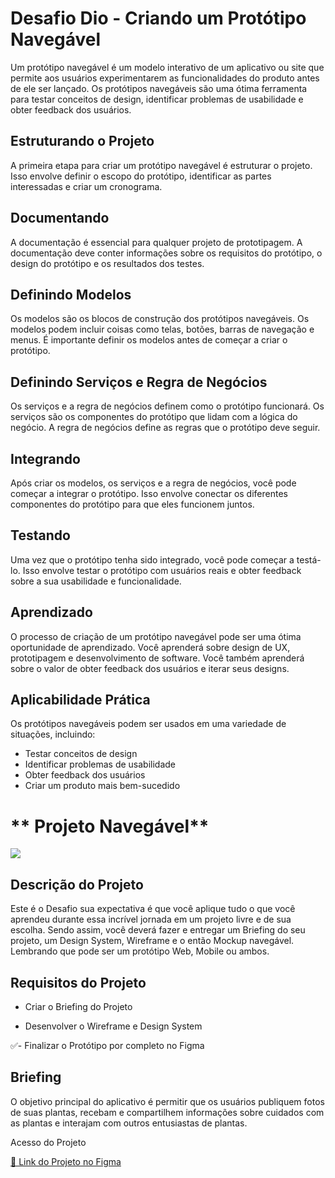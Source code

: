 
# Desafio Dio - Criando um Protótipo Navegável


Um protótipo navegável é um modelo interativo de um aplicativo ou site que permite aos usuários experimentarem as funcionalidades do produto antes de ele ser lançado. Os protótipos navegáveis são uma ótima ferramenta para testar conceitos de design, identificar problemas de usabilidade e obter feedback dos usuários.

## **Estruturando o Projeto**

A primeira etapa para criar um protótipo navegável é estruturar o projeto. Isso envolve definir o escopo do protótipo, identificar as partes interessadas e criar um cronograma.

## Documentando

A documentação é essencial para qualquer projeto de prototipagem. A documentação deve conter informações sobre os requisitos do protótipo, o design do protótipo e os resultados dos testes.

## Definindo Modelos

Os modelos são os blocos de construção dos protótipos navegáveis. Os modelos podem incluir coisas como telas, botões, barras de navegação e menus. É importante definir os modelos antes de começar a criar o protótipo.

## Definindo Serviços e Regra de Negócios

Os serviços e a regra de negócios definem como o protótipo funcionará. Os serviços são os componentes do protótipo que lidam com a lógica do negócio. A regra de negócios define as regras que o protótipo deve seguir.

## **Integrando**

Após criar os modelos, os serviços e a regra de negócios, você pode começar a integrar o protótipo. Isso envolve conectar os diferentes componentes do protótipo para que eles funcionem juntos.

## Testando

Uma vez que o protótipo tenha sido integrado, você pode começar a testá-lo. Isso envolve testar o protótipo com usuários reais e obter feedback sobre a sua usabilidade e funcionalidade.



## **Aprendizado**

O processo de criação de um protótipo navegável pode ser uma ótima oportunidade de aprendizado. Você aprenderá sobre design de UX, prototipagem e desenvolvimento de software. Você também aprenderá sobre o valor de obter feedback dos usuários e iterar seus designs.

## Aplicabilidade Prática

Os protótipos navegáveis podem ser usados em uma variedade de situações, incluindo:

- Testar conceitos de design
- Identificar problemas de usabilidade
- Obter feedback dos usuários
- Criar um produto mais bem-sucedido






# ** Projeto Navegável**

![](https://i.ibb.co/grkJBkY/dio-prot-tipo-naveg-vel.png)

##  Descrição do Projeto

Este é o Desafio sua expectativa é que você aplique tudo o que você aprendeu durante essa incrível jornada em um projeto livre e de sua escolha. Sendo assim, você deverá fazer e entregar um Briefing do seu projeto, um Design System, Wireframe e o então Mockup navegável. Lembrando que pode ser um protótipo Web, Mobile ou ambos.



##  **Requisitos do Projeto**

- Criar o Briefing do Projeto

-  Desenvolver o Wireframe e Design System

✅- Finalizar o Protótipo por completo no Figma 



## Briefing

O objetivo principal do aplicativo é permitir que os usuários publiquem fotos de suas plantas, recebam e compartilhem informações sobre cuidados com as plantas e interajam com outros entusiastas de plantas.

 Acesso do Projeto

[🔗 Link do Projeto no Figma](https://www.figma.com/file/KmB3Mh7LfDbwQH6bwHkgtf/Prot%C3%B3tipo-Naveg%C3%A1vel-%7C-DIO?node-id=1%3A3&t=hqlsvCVXc7ccd3u4-1)






